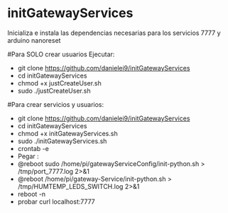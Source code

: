 # initGatewayServices
Inicializa e instala las dependencias necesarias para los servicios 7777 y arduino nanoreset

#Para SOLO crear usuarios
Ejecutar:
- git clone https://github.com/danielei9/initGatewayServices
- cd initGatewayServices
- chmod +x justCreateUser.sh
- sudo ./justCreateUser.sh

#Para crear servicios y usuarios:
- git clone https://github.com/danielei9/initGatewayServices
- cd initGatewayServices
- chmod +x initGatewayServices.sh
- sudo ./initGatewayServices.sh
- crontab -e
- Pegar :
- @reboot sudo /home/pi/gatewayServiceConfig/init-python.sh > /tmp/port_7777.log 2>&1
- @reboot /home/pi/gateway-Service/init-python.sh > /tmp/HUMTEMP_LEDS_SWITCH.log 2>&1
- reboot -n
- probar curl localhost:7777

